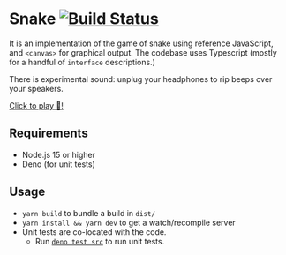 # Snake  [![Build Status](https://img.shields.io/travis/avindra/snake/master.svg?style=flat)](https://travis-ci.org/avindra/snake)

It is an implementation of the game of snake using reference JavaScript, and `<canvas>` for graphical output. The codebase uses Typescript (mostly for a handful of `interface` descriptions.)

There is experimental sound: unplug your headphones to rip beeps over your speakers.

[Click to play 🐍!](https://avindra.github.io/snake)

## Requirements

 * Node.js 15 or higher
 * Deno (for unit tests)

## Usage

 * `yarn build` to bundle a build in `dist/`
 * `yarn install && yarn dev` to get a watch/recompile server
 * Unit tests are co-located with the code.
   * Run [`deno test src`](https://deno.land/manual/testing#assertions) to run unit tests.